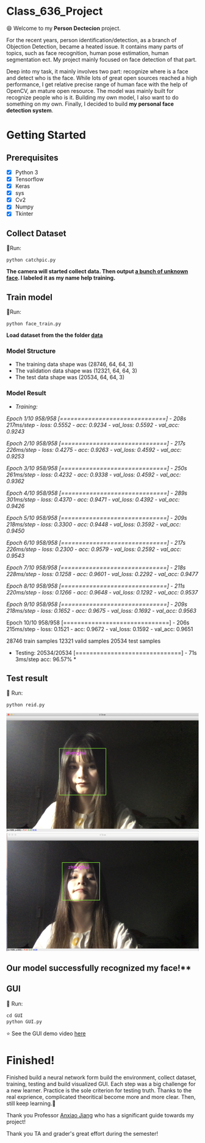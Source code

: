 # Class_636_Project

:smile: Welcome to my **Person Dectecion** project.

For the recent years, person identification/detection, as a branch of Objection Detection, became a heated issue. It contains many parts of topics, such as face recognition, human pose estimation, human segmentation ect. My project mainly focused on face detection of that part.

Deep into my task, it mainly involves two part: recognize where is a face and detect who is the face. While lots of great open sources reached a high performance, I get relative precise range of human face with the help of OpenCV, an mature open resource. The model was mainly built for recognize people who is it. Building my own model, I also want to do something on my own. Finally, I decided to build **my personal face detection system**.

# Getting Started

## Prerequisites
- [x] Python 3
- [x]	Tensorflow
- [x]	Keras
- [x]	sys
- [x]	Cv2
- [x]	Numpy
- [x]	Tkinter

## Collect Dataset
:running:Run:
```
python catchpic.py
```
**The camera will started collect data. Then output [a bunch of unknown face](https://github.com/ZhenghuiWan/Class_636_Project/tree/master/data/zhenghui). I labeled it as my name help training.**

## Train model
:running:Run:
```
python face_train.py
```
**Load dataset from the the folder [data](/data)**
### Model Structure
- The training data shape was (28746, 64, 64, 3)
- The validation data shape was (12321, 64, 64, 3)
- The test data shape was (20534, 64, 64, 3)


### Model Result

- *Training:*

*Epoch 1/10
958/958 [==============================] - 208s 217ms/step - loss: 0.5552 - acc: 0.9234 - val_loss: 0.5592 - val_acc: 0.9243*

*Epoch 2/10
958/958 [==============================] - 217s 226ms/step - loss: 0.4275 - acc: 0.9263 - val_loss: 0.4592 - val_acc: 0.9253*

*Epoch 3/10
958/958 [==============================] - 250s 261ms/step - loss: 0.4232 - acc: 0.9338 - val_loss: 0.4592 - val_acc: 0.9362*

*Epoch 4/10
958/958 [==============================] - 289s 301ms/step - loss: 0.4370 - acc: 0.9471 - val_loss: 0.4392 - val_acc: 0.9426*

*Epoch 5/10
958/958 [==============================] - 209s 218ms/step - loss: 0.3300 - acc: 0.9448 - val_loss: 0.3592 - val_acc: 0.9450*

*Epoch 6/10
958/958 [==============================] - 217s 226ms/step - loss: 0.2300 - acc: 0.9579 - val_loss: 0.2592 - val_acc: 0.9543*

*Epoch 7/10
958/958 [==============================] - 218s 228ms/step - loss: 0.1258 - acc: 0.9601 - val_loss: 0.2292 - val_acc: 0.9477*

*Epoch 8/10
958/958 [==============================] - 211s 220ms/step - loss: 0.1266 - acc: 0.9648 - val_loss: 0.1292 - val_acc: 0.9537*

*Epoch 9/10
958/958 [==============================] - 209s 218ms/step - loss: 0.1652 - acc: 0.9675 - val_loss: 0.1692 - val_acc: 0.9563*

Epoch 10/10
958/958 [==============================] - 206s 215ms/step - loss: 0.1521 - acc: 0.9672 - val_loss: 0.1592 - val_acc: 0.9651

28746 train samples
12321 valid samples
20534 test samples

- Testing:
20534/20534 [==============================] - 71s 3ms/step
acc: 96.57% *


## Test result
:running: Run:
```
python reid.py
```

![Output](Output/1.jpg)
![Output](Output/2.jpg)
## Our model successfully recognized my face!**

## GUI
:running: Run:
```
cd GUI
python GUI.py
```
:star: See the GUI demo video [here](https://youtu.be/D9BKKvXw6rI)

# Finished!
Finished build a neural network form build the environment, collect dataset, training, testing and build visualized GUI. Each step was a big challenge for a new learner. Practice is the sole criterion for testing truth. Thanks to the real exprience, complicated theoritical become more and more clear. Then, still keep learning.:punch:

Thank you Professor [Anxiao Jiang](http://faculty.cse.tamu.edu/ajiang/) who has a significant guide towards my project! 

Thank you TA and grader's great effort during the semester!
